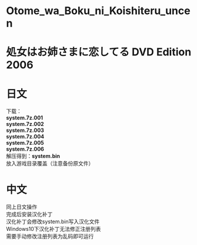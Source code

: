 # Otome_wa_Boku_ni_Koishiteru_uncen
# 処女はお姉さまに恋してる DVD Edition 2006
# 日文
下载：  
**system.7z.001  
system.7z.002  
system.7z.003  
system.7z.004  
system.7z.005  
system.7z.006**  
解压得到：**system.bin**  
放入游戏目录覆盖（注意备份原文件）
# 中文
同上日文操作  
完成后安装汉化补丁  
汉化补丁会修改system.bin写入汉化文件  
Windows10下汉化补丁无法修正注册列表  
需要手动修改注册列表为乱码即可运行  
